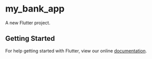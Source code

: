 # my_bank_app

A new Flutter project.

## Getting Started

For help getting started with Flutter, view our online
[documentation](https://flutter.io/).
